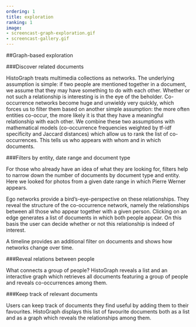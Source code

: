 ```yaml
---
ordering: 1
title: exploration
ranking: 1
image: 
- screencast-graph-exploration.gif
- screencast-gallery.gif
---
```


##Graph-based exploration

###Discover related documents


HistoGraph treats multimedia collections as networks. The underlying assumption is simple: if two people are mentioned together in a document, we assume that they may have something to do with each other. Whether or not such a relationship is interesting is in the eye of the beholder. Co-occurrence networks become huge and unwieldy very quickly, which forces us to filter them based on another simple assumption: the more often entities co-occur, the more likely it is that they have a meaningful relationship with each other. We combine these two assumptions with mathematical models (co-occurrence frequencies weighted by tf-idf specificity and Jaccard distances) which allow us to rank the list of co-occurrences. This tells us who appears with whom and in which documents.
 

###Filters by entity, date range and document type

For those who already have an idea of what they are looking for, filters help to narrow down the number of documents by document type and entity. Here we looked for photos from a given date range in which Pierre Werner appears.

Ego networks provide a bird’s-eye-perspective on these relationships. They reveal the structure of the co-occurrence network, namely the relationships between all those who appear together with a given person. Clicking on an edge generates a list of documents in which both people appear. On this basis the user can decide whether or not this relationship is indeed of interest.

A timeline provides an additional filter on documents and shows how networks change over time. 
 



###Reveal relations between people

What connects a group of people? HistoGraph reveals a list and an interactive graph which retrieves all documents featuring a group of people and reveals co-occurrences among them.

 
###Keep track of relevant documents

Users can keep track of documents they find useful by adding them to their favourites. HistoGraph displays this list of favourite documents both as a list and as a graph which reveals the relationships among them.
